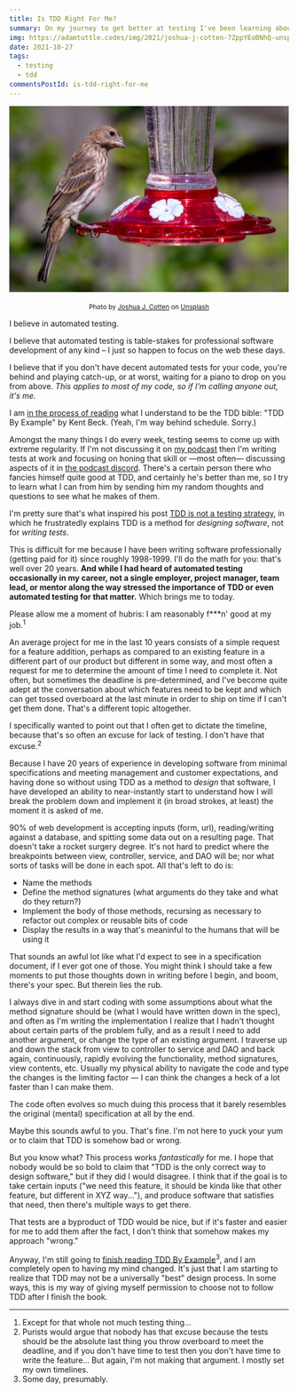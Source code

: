 ```yaml
---
title: Is TDD Right For Me?
summary: On my journey to get better at testing I've been learning about TDD. But I'm starting to wonder if TDD is universally the 'best' design process.
img: https://adamtuttle.codes/img/2021/joshua-j-cotten-7ZppYEoBNhQ-unsplash.jpg
date: 2021-10-27
tags:
  - testing
  - tdd
commentsPostId: is-tdd-right-for-me
---
```


![](/img/2021/joshua-j-cotten-7ZppYEoBNhQ-unsplash.jpg)

<p style="text-align:center"><small>Photo by <a href="https://unsplash.com/@jcotten?utm_source=unsplash&utm_medium=referral&utm_content=creditCopyText">Joshua J. Cotten</a> on <a href="https://unsplash.com/s/photos/unsure?utm_source=unsplash&utm_medium=referral&utm_content=creditCopyText">Unsplash</a></small></p>

I believe in automated testing.

I believe that automated testing is table-stakes for professional software development of any kind &ndash; I just so happen to focus on the web these days.

I believe that if you don't have decent automated tests for your code, you're behind and playing catch-up, or at worst, waiting for a piano to drop on you from above. _This applies to most of my code, so if I'm calling anyone out, it's me._

I am [in the process of reading][reading] what I understand to be the TDD bible: "TDD By Example" by Kent Beck. (Yeah, I'm way behind schedule. Sorry.)

Amongst the many things I do every week, testing seems to come up with extreme regularity. If I'm not discussing it on [my podcast][wc] then I'm writing tests at work and focusing on honing that skill or &mdash;most often&mdash; discussing aspects of it in [the podcast discord][discord]. There's a certain person there who fancies himself quite good at TDD, and certainly he's better than me, so I try to learn what I can from him by sending him my random thoughts and questions to see what he makes of them.

I'm pretty sure that's what inspired his post [TDD is not a testing strategy][nottesting], in which he frustratedly explains TDD is a method for _designing software_, not for _writing tests_.

This is difficult for me because I have been writing software professionally (getting paid for it) since roughly 1998-1999. I'll do the math for you: that's well over 20 years. **And while I had heard of automated testing occasionally in my career, not a single employer, project manager, team lead, or mentor along the way stressed the importance of TDD or even automated testing for that matter.** Which brings me to today.

Please allow me a moment of hubris: I am reasonably f\*\*\*n' good at my job.<sup>1</sup>

An average project for me in the last 10 years consists of a simple request for a feature addition, perhaps as compared to an existing feature in a different part of our product but different in some way, and most often a request for me to determine the amount of time I need to complete it. Not often, but sometimes the deadline is pre-determined, and I've become quite adept at the conversation about which features need to be kept and which can get tossed overboard at the last minute in order to ship on time if I can't get them done. That's a different topic altogether.

I specifically wanted to point out that I often get to dictate the timeline, because that's so often an excuse for lack of testing. I don't have that excuse.<sup>2</sup>

Because I have 20 years of experience in developing software from minimal specifications and meeting management and customer expectations, and having done so without using TDD as a method to _design_ that software, I have developed an ability to near-instantly start to understand how I will break the problem down and implement it (in broad strokes, at least) the moment it is asked of me.

90% of web development is accepting inputs (form, url), reading/writing against a database, and spitting some data out on a resulting page. That doesn't take a rocket surgery degree. It's not hard to predict where the breakpoints between view, controller, service, and DAO will be; nor what sorts of tasks will be done in each spot. All that's left to do is:

- Name the methods
- Define the method signatures (what arguments do they take and what do they return?)
- Implement the body of those methods, recursing as necessary to refactor out complex or reusable bits of code
- Display the results in a way that's meaninful to the humans that will be using it

That sounds an awful lot like what I'd expect to see in a specification document, if I ever got one of those. You might think I should take a few moments to put those thoughts down in writing before I begin, and boom, there's your spec. But therein lies the rub.

I always dive in and start coding with some assumptions about what the method signature should be (what I would have written down in the spec), and often as I'm writing the implementation I realize that I hadn't thought about certain parts of the problem fully, and as a result I need to add another argument, or change the type of an existing argument. I traverse up and down the stack from view to controller to service and DAO and back again, continuously, rapidly evolving the functionality, method signatures, view contents, etc. Usually my physical ability to navigate the code and type the changes is the limiting factor &mdash; I can think the changes a heck of a lot faster than I can make them.

The code often evolves so much duing this process that it barely resembles the original (mental) specification at all by the end.

Maybe this sounds awful to you. That's fine. I'm not here to yuck your yum or to claim that TDD is somehow bad or wrong.

But you know what? This process works _fantastically_ for me. I hope that nobody would be so bold to claim that "TDD is the only correct way to design software," but if they did I would disagree. I think that if the goal is to take certain inputs ("we need this feature, it should be kinda like that other feature, but different in XYZ way..."), and produce software that satisfies that need, then there's multiple ways to get there.

That tests are a byproduct of TDD would be nice, but if it's faster and easier for me to add them after the fact, I don't think that somehow makes my approach "wrong."

Anyway, I'm still going to [finish reading TDD By Example][reading]<sup>3</sup>, and I am completely open to having my mind changed. It's just that I am starting to realize that TDD may not be a universally "best" design process. In some ways, this is my way of giving myself permission to choose not to follow TDD after I finish the book.

---

<ol>
	<li>Except for that whole not much testing thing...</li>
	<li>Purists would argue that nobody has that excuse because the tests should be the absolute last thing you throw overboard to meet the deadline, and if you don't have time to test then you don't have time to write the feature... But again, I'm not making that argument. I mostly set my own timelines.</li>
	<li>Some day, presumably.</li>
</ol>

[reading]: https://adamtuttle.codes/blog/2021/tdd-by-example-kent-beck/
[wc]: https://workingcode.dev
[discord]: https://workingcode.dev/discord
[nottesting]: https://blog.adamcameron.me/2021/04/tdd-is-not-testing-strategy.html

